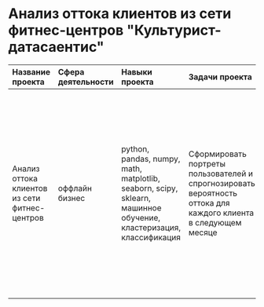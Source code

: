 # Анализ оттока клиентов из сети фитнес-центров "Культурист-датасаентис"
| Название проекта | Сфера деятельности | Навыки проекта | Задачи проекта | Описание проекта | Ссылка | Статус проекта |
| :--------------- | :------- | :------- | :--------------- | :------------------- | :----- | :----- |
| Анализ оттока клиентов из сети фитнес-центров | оффлайн бизнес | python, pandas, numpy, math, matplotlib, seaborn, scipy, sklearn, машинное обучение, кластеризация, классификация | Сформировать портреты пользователей и спрогнозировать вероятность оттока для каждого клиента в следующем месяце | В данном проекте я использовала машинное обучение. Спрогнозировала вероятность оттока в следующем месяце для каждого клиента. Также сформировала типичные портреты пользователей,  выделив наиболее яркие группы, и проанализировала признаки, которые сильно влияют на отток. | [gym_analysis][1] | Завершен |

[1]:https://github.com/baconanna/Portfolio/blob/main/gym_analysis/
